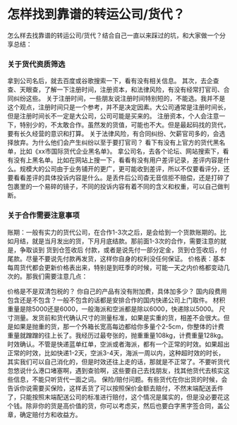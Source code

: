 # 怎样找到靠谱的转运公司/货代？

怎么样去找靠谱的转运公司/货代？结合自己一直以来踩过的坑，和大家做一个分享总结：

### 关于货代资质筛选

拿到公司名后，就去百度或谷歌搜索一下，看有没有相关信息。
其次，去企查查、天眼查，了解一下注册时间，注册资本，和法律风险，有没有经常打官司、合同纠纷这些。
关于注册时间，一些朋友说注册时间特别短的，不能选。我并不是这个观点，注册时间只是一个参考，并不是决定因素。大公司通常是注册时间长，但是注册时间长不一定是大公司，公司可能是买来的。
注册资本，个人会注意一下，特别少的，不太敢合作。虽然发的货值，可能也不大。但是最起码找的货代，要有长久经营的意识和打算。
关于法律风险，有合同纠纷、欠薪官司多的，会选择放弃。为什么他们会产生纠纷以至于要打官司？
看下有没有上官方的货代黑名单，比如《xx市国际货代企业黑名单》。
拿公司名，去各个论坛、网站搜索下，看有没有上黑名单。比如在网站上搜一下，看看有没有用户差评记录，差评内容是什么。规模大的公司由于业务铺开的更广，更可能收到差评，所以不仅要看评分，还要看看差评的具体投诉内容是什么。是丢件后公司杳无音信拒不赔偿，还是打碎了包裹里的一个易碎的镜子，不同的投诉内容有着不同的含义和权重，可以自己做判断。

### 关于合作需要注意事项
账期：一般有实力的货代公司，在合作1-3次之后，是会给到一个货款账期的。比如月结，就是当月发出的货，下月月底结款。那前面1-3次的合作，需要注意的就是，争取谈到 货到仓签收后 付款，或者是说先付一部分定金，货到仓签收后，付尾款。尽量不要说先付款再发货，这样你自身的权利没任何保证。
价格表：基本每周货代都会更新价格表出来，特别是到旺季的时候，可能一天之内价格都变动几次的。那我们需要注意几点：

价格是不是双清包税的？
你自己的产品有没有附加费，具体加多少？
国内段费用包含还是不包含？一般不包含的话都是安排合作的国内快递公司上门取件。
材积重量是除5000还是6000，一般海派和空派都是除以6000，快递除以5000。
尺寸测量。发货前和货代确认尺寸的测量标准，如果是实重的货，相差不会很大。但是如果是抛重的货，那一个外箱长宽高每边都给你多量个2-5cm，你整体的计费重量就蹭蹭的往上长了。我经历过最夸张的，抛重重量108kg，计费重量128kg。
时效确认。不管是快递蓝单红单，空派或者海派，都有一个正常的时效。如果超出正常的时效，比如快递1-2天，空派3-4天，海派一周以内，这种超时效的时长，其实我们可以自己消化的，但是时效还往上走的话，那就是不正常了。不要听货代忽悠说什么港口堵塞啊，遇到查验啊，这些要自己去找朋友，找其他货代去核实这些信息，不能只听货代一面之词。
保险/赔付问题。有些货代在你出货的时候，会告诉你说需要买保险，这样丢货了可以按照保价金额去赔付，不然末端配送丢件了，只能按照末端配送公司的标准进行赔付，这个情况是属实的，但是没必要花这个钱。除非你的货是高价值的货，你可以考虑买，然后也要白字黑字签合同，盖公章，确定赔付方和收益方。
 
